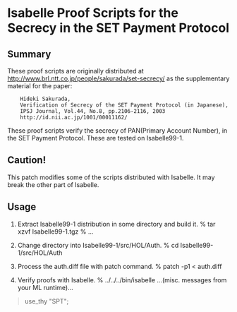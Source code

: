 # Isabelle Proof Scripts for the Secrecy in the SET Payment Protocol

## Summary
These proof scripts are originally distributed at http://www.brl.ntt.co.jp/people/sakurada/set-secrecy/ as
the supplementary material for the paper:
~~~
	Hideki Sakurada,
	Verification of Secrecy of the SET Payment Protocol (in Japanese),
	IPSJ Journal, Vol.44, No.8, pp.2106-2116, 2003
	http://id.nii.ac.jp/1001/00011162/
~~~
These proof scripts verify the secrecy of PAN(Primary Account Number), in the SET Payment Protocol. These are tested on Isabelle99-1.

## Caution!
This patch modifies some of the scripts distributed with Isabelle. It may break the other part of Isabelle.

## Usage
1. Extract Isabelle99-1 distribution in some directory and build it.
% tar xzvf Isabelle99-1.tgz
% ...
	
2. Change directory into Isabelle99-1/src/HOL/Auth.
% cd Isabelle99-1/src/HOL/Auth
	
3. Process the auth.diff file with patch command.
% patch -p1 < auth.diff
	
4. Verify proofs with Isabelle.
% ../../../bin/isabelle
...(misc. messages from your ML runtime)...
> use_thy "SPT";
